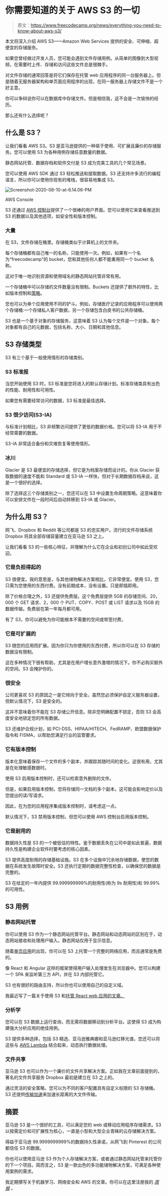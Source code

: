 # 你需要知道的关于 AWS S3 的一切

> 原文：<https://www.freecodecamp.org/news/everything-you-need-to-know-about-aws-s3/>

本文将深入介绍 AWS S3——Amazon Web Services 提供的安全、可伸缩、超便宜的存储服务。

如果您曾经做过开发人员，您可能会遇到文件存储用例。从简单的图像到大型视频，在需要时上传、存储和访问这些文件总是很棘手。

对文件存储的通常回答是将它们保存在托管 web 应用程序的同一台服务器上。但是随着无服务器架构和单页面应用程序的出现，在同一服务器上存储文件不是一个好主意。

你可以争辩说你可以在数据库中存储文件。但是相信我，这不会是一次愉快的经历。

那么还有什么选择呢？

## 什么是 S3？

让我们看看 AWS S3。S3 是亚马逊提供的一种易于使用、可扩展且廉价的存储服务。您可以使用 S3 为各种用例存储任意数量的数据。

静态网站托管、数据存档和软件交付是 S3 成为完美工具的几个常见场景。

您可以使用 AWS SDK 通过 S3 轻松推送和提取数据。S3 还支持许多流行的编程语言，所以你可以使用你现有的堆栈，很容易地集成 S3。

![Screenshot-2020-08-10-at-6.14.06-PM](img/f0b2e2ef83e9442e14d5e6ca9c219ff7.png)

AWS Console

S3 还通过 [AWS 控制台](https://aws.amazon.com/console/)提供了一个很棒的用户界面。您可以使用它来查看推送到 S3 的数据以及其他选项，如安全性和版本控制。

### 大量

在 S3，文件存储在桶里。存储桶类似于计算机上的文件夹。

每个存储桶都有自己唯一的名称，只能使用一次。例如，如果有一个名为“freecodecamp”的 bucket，您和其他任何人都不能重用同一个 bucket 名称。

这对于唯一地识别资源和使用域名的静态网站托管非常有用。

一个存储桶中可以存储的文件数量没有限制。Buckets 还提供了额外的特性，比如版本控制和[策略](https://docs.aws.amazon.com/IAM/latest/UserGuide/access_policies.html)。

您也可以为单个应用使用不同的铲斗。例如，存储医疗记录的应用程序可以使用两个存储桶:一个存储私人客户数据，另一个存储包含白皮书的公共存储桶。

S3 也是一个基于对象的存储服务，这意味着 S3 认为每个文件是一个对象。每个对象都有自己的元数据，包括名称、大小、日期和其他信息。

## S3 存储类型

S3 有三个基于一般使用情形的存储类别。

### S3 标准报

当您开始使用 S3 时，S3 标准是您将进入的默认存储计划。标准存储类具有出色的性能、耐用性和可用性。

如果您有需要经常访问的数据，S3 标准是最佳选择。

### S3 很少访问(S3-IA)

与标准计划相比，S3 非频繁访问提供了更低的数据价格。您可以将 S3-IA 用于不经常需要的数据。

S3-IA 非常适合备份和灾难恢复等使用情形。

### 冰川

Glacier 是 S3 最便宜的存储选择，但它是为档案存储而设计的。你从 Glacier 获取数据的速度不能和 Standard 或 S3-IA 一样快，但对于长期数据存档来说，这是一个很好的选择。

除了选择这三个存储类别之一，您还可以在 S3 中设置生命周期策略。这意味着你可以安排文件在一段时间后自动转移到 S3-IA 或 Glacier。

## 为什么用 S3？

网飞、Dropbox 和 Reddit 等公司都是 S3 的忠实用户。流行的文件存储系统 Dropbox 将其全部存储容量建立在亚马逊 S3 之上。

让我们看看 S3 的一些核心特征，并理解为什么它在企业和初创公司中如此受欢迎。

### 它是负担得起的

S3 很便宜。我的意思是，与其他储物解决方案相比，它非常便宜。使用 S3，您只需为您使用的东西付费。没有前期成本，没有设置。只是即插即用。

除了价格合理之外，S3 还提供免费层。这个免费层提供 5GB 的存储空间、20，000 个 GET 请求、2，000 个 PUT、COPY、POST 或 LIST 请求以及 15GB 的数据传输。免费层在第一年每月都可用。

有了 S3，你可以避免为你可能根本不需要的空间或带宽付费。

### 它是可扩展的

S3 随您的应用而扩展。因为你只为你使用的东西付费，所以你可以在 S3 存储的数据没有限制。

这在多种情况下很有帮助，尤其是在用户增长意外激增的情况下。你不必购买额外的空间。S3 会掩护你的。

### 很安全

公司更喜欢 S3 的原因之一是它倾向于安全。虽然您必须保护自定义服务器设置，但默认情况下，S3 是安全的。

这并不意味着你不能在 S3 存储公开信息。除非您明确配置不锁定，否则 S3 会高度安全地锁定您的所有数据。

S3 还维护合规计划，如 PCI-DSS、HIPAA/HITECH、FedRAMP、欧盟数据保护指令和 FISMA，以帮助您满足行业的监管要求。

### 它有版本控制

版本化意味着保存一个文件的多个副本，并跟踪其随时间的变化。这很有用，尤其是在处理敏感数据时。

使用 S3 启用版本控制时，还可以检索意外删除的文件。

但是，如果启用版本控制，您将存储同一文档的多个副本。这可能会影响定价以及您提出的读/写请求。

因此，在为您的应用程序集成版本控制时，请考虑这一点。

默认情况下，S3 禁用版本控制，但您可以使用 AWS 控制台启用版本控制。

### 它是耐用的

数据持久性是 S3 的一个被低估的特性。鉴于数据丢失在公司中是如此普遍，数据持久性是构建企业软件时要考虑的核心因素。

S3 提供高度耐用的存储基础设施。S3 在多个设施中冗余地存储数据，使您的数据在系统发生故障时安全。S3 还执行定期的数据完整性检查，以确保您的数据是完整的。

S3 在给定的一年内提供 99.999999999%的耐用性(称为 9s 耐用性)和 99.99%的可用性。

## S3 用例

### 静态网站托管

你可以使用 S3 作为一个静态网站托管平台。静态网站和动态网站的区别在于，动态网站接收和处理用户输入。静态网站仅用于显示信息。

随着[单页应用](https://en.wikipedia.org/wiki/Single-page_application)的出现，你可以在 S3 上托管一个完整的网络应用，而且通常是免费的。

像 React 和 Angular 这样的框架使得用户输入处理发生在浏览器中。您可以构建一个 SPA 来监听第三方 API，并在 S3 内部托管它。

S3 也有很好的路由支持，所以你也可以使用自己的自定义域。

我最近写了一篇关于使用 S3 和[托管 React web 应用的文章。](https://medium.com/@manishmshiva/aws-s3-hosting-a-react-web-app-on-aws-s3-2ff2e8ca78dd)

### 分析学

您可以在 S3 数据上运行查询，而无需将数据移动到分析平台。这使得 S3 成为构建强大分析应用的绝佳用例。

S3 提供多种选择，包括 S3 精选、亚马逊雅典娜和亚马逊红移光谱。您还可以将这些与 [AWS Lambda](https://aws.amazon.com/lambda/) 结合起来，动态执行数据处理。

### 文件共享

亚马逊 S3 也可以作为一个廉价的文件共享解决方案。正如我在文章前面提到的，著名的文件共享服务 Dropbox 最初是建立在 S3 之上的。

通过灵活的安全策略，您可以为不同的客户配置具有自定义权限的 S3 存储桶。S3 还提供[传输加速](https://aws.amazon.com/s3/transfer-acceleration/#:~:text=S3%20Transfer%20Acceleration%20%28S3TA%29%20reduces,to%20S3%20for%20remote%20applications.)来加速长距离的大文件传输。

## 摘要

亚马逊 S3 是一个很好的工具，可以满足您的 web 或移动应用程序存储需求。S3 以按需定价和可扩展性为核心，一直是小型和大型企业青睐的云存储解决方案。

得益于亚马逊 99.9999999999%的数据持久性承诺，从网飞到 Pinterest 的公司都信任 S3 的数据。

你也可以使用亚马逊 S3 作为个人存储解决方案，或者通过静态网站托管来托管你的下一个项目。简而言之，S3 是一款出色的多功能储物解决方案，可满足各种使用案例的需求。

我定期撰写关于机器学习、网络安全和 AWS 的文章。你可以在这里注册我的 [*周报*](https://www.manishmshiva.com/) *。*